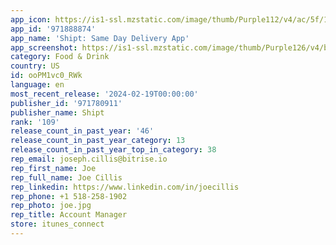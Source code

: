 ```yaml
---
app_icon: https://is1-ssl.mzstatic.com/image/thumb/Purple112/v4/ac/5f/1e/ac5f1e95-13db-be9e-bf1b-67d01b19091e/AppIcon-1x_U007emarketing-0-7-0-85-220.png/1024x1024bb.png
app_id: '971888874'
app_name: 'Shipt: Same Day Delivery App'
app_screenshot: https://is1-ssl.mzstatic.com/image/thumb/Purple126/v4/b7/9d/7f/b79d7f5c-b467-a63e-49e5-30d2e7b17da0/0559e103-7d52-4c82-8f67-7682bb1e1d20_AppStore_07282022_IphoneX_6.5_F1.jpg/1242x2688bb.png
category: Food & Drink
country: US
id: ooPM1vc0_RWk
language: en
most_recent_release: '2024-02-19T00:00:00'
publisher_id: '971780911'
publisher_name: Shipt
rank: '109'
release_count_in_past_year: '46'
release_count_in_past_year_category: 13
release_count_in_past_year_top_in_category: 38
rep_email: joseph.cillis@bitrise.io
rep_first_name: Joe
rep_full_name: Joe Cillis
rep_linkedin: https://www.linkedin.com/in/joecillis
rep_phone: +1 518-258-1902
rep_photo: joe.jpg
rep_title: Account Manager
store: itunes_connect
---
```

